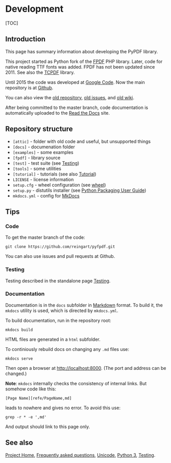 # Development #

[TOC]

## Introduction ##

This page has summary information about developing the PyPDF library.

This project started as Python fork of the [FPDF](http://fpdf.org/) PHP library. 
Later, code for native reading TTF fonts was added. FPDF has not been updated since
2011. See also the [TCPDF](http://www.tcpdf.org/) library.

Until 2015 the code was developed at [Google Code](https://code.google.com/p/pyfpdf/).
Now the main repository is at [Github](https://github.com/reingart/pyfpdf).

You can also view the
[old repository](https://github.com/reingart/pyfpdf_googlecode),
[old issues](https://github.com/reingart/pyfpdf_googlecode/issues), and 
[old wiki](https://github.com/reingart/pyfpdf_googlecode/tree/wiki).

After being committed to the master branch, code documentation is automatically uploaded to 
the [Read the Docs](http://pyfpdf.rtfd.org/) site.

## Repository structure ##

 * `[attic]` - folder with old code and useful, but unsupported things
 * `[docs]` - documenation folder
 * `[examples]` - some examples
 * `[fpdf]` - library source
 * `[test]` - test suite (see [Testing](Testing.md))
 * `[tools]` - some utilities
 * `[tutorial]` - tutorials (see also [Tutorial](Tutorial.md))
 * `LICENSE` - license information
 * `setup.cfg` - wheel configuration (see [wheel](https://wheel.rtfd.org))
 * `setup.py` - distutils installer (see [Python Packaging User Guide](https://python-packaging-user-guide.rtfd.org))
 * `mkdocs.yml` - config for [MkDocs](http://www.mkdocs.org/)

## Tips ##

### Code ###

To get the master branch of the code:
```shell
git clone https://github.com/reingart/pyfpdf.git
```

You can also use issues and pull requests at Github.

### Testing ###

Testing described in the standalone page [Testing](Testing.md).

### Documentation ###

Documentation is in the `docs` subfolder in 
[Markdown](http://daringfireball.net/projects/markdown/) format. To build it,
the `mkdocs` utility is used, which is directed by `mkdocs.yml`.

To build documentation, run in the repository root:

```
mkdocs build
```
HTML files are generated in a `html` subfolder.

To continiously rebuild docs on changing any `.md` files use:

```
mkdocs serve
```

Then open a browser at <http://localhost:8000>. (The port and address can be changed.)

**Note**: `mkdocs` internally checks the consistency of internal links. But somehow
code like this:

```
[Page Name][refe/PageName,md]
```

leads to nowhere and gives no error. To avoid this use:

```
grep -r * -e ',md'
```

And output should link to this page only.

## See also ##
[Project Home](index.md), [Frequently asked questions](FAQ.md), 
[Unicode](Unicode.md), [Python 3](Python3.md), [Testing](Testing.md).

